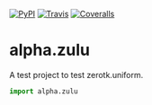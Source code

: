 [![PyPI](https://img.shields.io/pypi/v/alpha.zulu.svg?style=flat-square)](https://pypi.python.org/pypi/alpha.zulu)
[![Travis](https://img.shields.io/travis/alpha/zulu.svg?style=flat-square)](https://travis-ci.org/alpha/zulu)
[![Coveralls](https://img.shields.io/coveralls/alpha/zulu.svg?style=flat-square)](https://coveralls.io/github/alpha/zulu)

# alpha.zulu

A test project to test zerotk.uniform.

```python
import alpha.zulu
```
